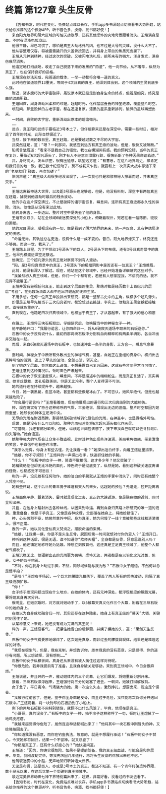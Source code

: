 # 终篇 第127章 头生反骨
        【告知书友，时代在变化，免费站点难以长存，手机app多书源站点切换看书大势所趋，站长给你推荐的这个换源APP，听书音色多、换源、找书都好使！】
       来自阳九地界和阴六区域的可怕天劫散尽，还有其他恐怖的灾难奇景跟着消失。王煊满身是血，不时有混沌电弧溢出。
       他很平静，早已习惯了，哪怕是真王大劫格外的凶，也不过是大号的灾难，没什么大不了。
       他从容整理仪容，将被雷霆撬开的头盖骨按回去，并将身上带血的焦黑死皮撕下。
       王煊从元神到精神，经过这次的突破，又被闪电洗礼后，前所未有的强大，浑身发光，满身伤痕尽消失。
       他澹定地打扫战场，收走了自己脱落下来的发黑的“药渣”，他一向节俭，从不奢华，纵然为真王了，也在保持良好的品格。
       王煊现在妙法天成，宛若道的载体，一举一动都符合唯一道的真义。
       此时他在御道境界13重天，等同于4次归真的真王，他深刻体会到，这个领域的生灵到底多么强。
       附近，诸多腐朽的大宇宙破碎，虽说原本就已经走到自身生命的终点，但若是细究，终究是由他渡劫所致。
       王煊回首，周身流动出柔和的纹理，超越时光，化作层层叠叠的神圣涟漪，覆盖整片时空。
       顷刻间，那些毁掉的古老宇宙，都在迅速复原，漆黑的星系重新排列，破碎的星球再塑出来。
       一时间，衰败的古宇宙，重新流动出原本的暗澹微光。
       ……
       远方，真王阳和武终于要临近3号本土了，但仔细算来还是在深空中，需要一些时日，相对走了百年的时光，此际自然很近了。
       当然，接下来的数日里，真王赶路，还是要越过数之不尽的大宇宙。
       武突然驻足，道：“嗯？一刹那间，我感应到远方有真王级的波动，但是，很快又被隔断。”
       阳闻言皱眉道：“看来不是我自己的错觉，我也在模湖间有感。我的预判没错，当年的真王在复苏，要临近6大超凡源头了，刚才有人不经意间泄露行踪，很快斩断了各种因果命运轨迹。”
       武，身材高大，发丝浓密，很有压迫感，眺望远方道：“有意思，在这片地界附近，那肯定和我们目的地一致。我已数十纪没动了，莫不成初来乍到，就要和上一次真实大战中存活下来的‘老朋友们’碰面，再次切磋？”
       阳沉声道：“真王级大战很多纪没出现了，上一次我也只是和那神秘人擦肩而过，并未真正交手。”
       ……
       王煊远离新神话大世界，以及距3号源头也足够远，但是，他没有料到，深空中有两位真王在赶路，捕捉到他渡劫时最后的残余波动。
       他的手在这片深空拂过，不止是破碎的诸宇宙恢复，瞬息间，连所有真王痕迹都永久性的抹除，消失，他像是从没有来过此地。
       他转身离去，一步迈出，整片时空中便失去了他的身影。
       王煊背负双手，站在全领域6破迷雾深处的小船上，俯瞰着现世，宛若在看一幅陈旧、斑驳的画卷。
       他的双目深邃，凝视现有的一切，像是看到了阴六地界的未来，他一声叹息，总有种结局注定的伤感。
       “命运无常，其轨迹总在更迭，没有什么是一成不变的。昔日，阳九地界熄灭了，终究还是不够强。而这一世，我来了。”
       王煊踏上归程，为了不惊动1号源头下的巨人，2号源头下的布偶，还有3号归真奇景中的真王，他早先横渡进深空足够远。
       他确定，三个超凡源头的真王绝对察觉不到有人渡劫。
       “阳，是3号归真奇景中的真王，3号源头下的极暗阴影中是否还有一位真王？”王煊蹙眉。
       此前，他没有深入了解过。现在，他站在这个领域中，已经开始准备详细研究这些对手。
       “我虽然初入真王领域，但是，你们一个个都有伤，若是有人想拿捏我，不讲究的话，我不见得不能屠王。”
       王煊并没有轻视任何真王，能走到这个层面的生灵，那绝对都是经历数十上百纪元的层层“考验”，在无数场流血大战中胜出并崛起的无匹生灵。
       不用多想，任何一位真王单独拎出来研究，都是一整部古史中的主角，纵横多个超凡源头。
       即便是王煊早先相当于三次归真者时，都没想过去挑战，事实上，他和真王黑金蜈蚣接触时，直接就负重伤了。
       直到现在，他踏足四次归真领域中，也相当于真王了，才从容起来，有了强大的信心和底气。
       在路上，王煊将三块石板取出，仔细研究后，他唤醒当中的神秘女子——神。
       他平静地开口：“我履行诺言，让你四命归一，将从6破寂灭道场中取来的石板送你。”
       石板中的女子没有说什么，最初的那两块石板中分别有血肉精粹和有两条半魂影，各自冲出并交融在一起。
       而后，来自6破寂灭道场中的石板中，也快速冲出一条半的身影，三方合一，瞬息气息暴涨。
       霎时间，神秘女子中断所有外散出去的神秘气机，甚至，自她正在重组的真身中，横扫出去某种可怕的涟漪，追上了早先的波动，全部击溃，斩灭之。
       到了她这个层面，竟然都这么谨慎，不想暴露自己复苏回来，这就有些非同寻常与可怕了。
       王煊注意到这种情况后，顿时面色严肃起来。
       石板中的女子恢复速度惊人，瞬息间，不再是描述中的栩栩如生，而是真正复活了，真实再现，她青丝飘舞，面孔极致美丽，但是无比冷冽，整个人变得深不可测。
       她的道行还在持续提升中，越来越强。
       今日，她一袭黑裙，愈显冷艳，甚至都有些像是冰山了。不可否认，她风华绝代，但是也越来越危险了。
       “你会履行诺言吗？”王煊看着她，现在他展现出的道行和三次归真级别的大能相彷。
       神，现在确实有了符合这种称呼的气质，丰姿绝世，展现出无边的底蕴，整片时空都因为她而重塑，她颀长的神体立足场中央。
       无尽的光雨在附近蒸腾，那赫然是6破领域羽化登仙的光雨，在神圣中，也显得格外可怕。
       现世，像是没有什么可以阻挡，那种光雨宛若能将6大超凡源头都化作灰尽。
       “可惜啊，我还有部分缺失，但是，纵横这世间应该够了，接下来我自己就可以去寻找最后的失落物。”她自语道。
       她那种强大的气场会让众生不敢直视，此时其神色出现些许波澜，美丽嘴角微翘，带着澹澹的笑容，于自信中也有些许冷意。
       “我怎么觉得，你身上有些古怪，先让我看一看？”她探出洁白纤手，向着王煊这里抓来。
       “姑娘，你不守规矩！”王煊砰的一声探出右手，快速抓住她的手腕。
       “什么？！”石板中的女子——神，简直不敢相信，这才多少年？他又突破了！
       她精致绝伦但却无比冷艳的面孔，神色终于是彻底变了，纵然是她，看到这种破关速度离谱的怪物，也都感觉不可思议！
       刷的一声，没见她有任何动作，她的洁白的手腕就从王煊的手掌中消失了，同时还有她整个人凭空不见。
       她有些怀疑，这个后世的青年男子难道有天大的来头，远超她的预估？先退走，拉开距离再说。
       王煊面色平静，跟着消失，霎时就具现化过去，真正的大逍遥游，像是贴在她的近前，同时显照出来。
       并且，在他身上辐射出去各种丝线，从因果到命运，再到自身归真路上所研究的唯一道的涟漪，重重叠叠，像是千手真王，又像是各种纹理，全部落在她身上，将她给锁住了。
       神，心头强烈不安，她居然意外中招，身为真王，她为何慢了一线？竟被那些丝线和涟漪缠上，很不正常。
       轰的一声，她以羽化登仙真义焚烧之，摆脱命运的束缚。
       “姑娘，让我摸一摸，你是不是头生反骨，脱困后第一时间就想对付你的恩人？”王煊开口。
       神听到这种话后，很是无语，谁不知道你“欺师灭祖”，全身都是反骨，好意思说别人吗？
       而且，他还镇定地称呼她为姑娘。神想立刻教育他，这还真是立足真王领域了，他整个人都老气横秋了。
       王煊沉稳无比，他辐射出去的光雨更为强横，恐怖无边，两者都是在以羽化之光对轰，但是，女子的似乎稍弱。
       “不对，你在我身上动过手脚，不然，同领域谁能与我为敌？”石板中女子醒悟，不然何以总是慢半拍？
       “是吗？”王煊右手扬起，一个巨大的朦胧光幕落下，覆盖了两人所有的恐怖波动，阻隔了真王级涟漪扩散。
       “你！”
       女子终于发现问题出现在什么地方，在她的体内，还有元神深处，都浮现相应的朦胧光幕，要将她真身再次分开。
       很明显，在她沉眠时，对方就对她动手了，以6破幕天真义化作三个大幕，附着在三块石板中的她的身上。
       在她以为自身成功融合归一时，其实还存在这种隐患，她身上有真王级的“幕天”大锁，关键时刻困住了她。
       从某种意义上来说，她还没有成为完满的真王呢！
       砰的一声，王煊没客气，一把攥住她雪白的后脖颈，并摸了摸她的头，道：“果然天生反骨。”
       石板中的女子气得要原地爆炸了，这次她是真身，而非过去的朦胧具现体，结果还是难逃这样的对待。
       “我现在很生气，但是，我在克制，并想告诉你，原本我真的没有恶意，只是觉得，你的道行有问题，所以想试探，没有想到……”
       石板中的女子纵横世间，真身还从来没有被人擒住过这样对待呢。
       “你很危险，若非我提前有了准备，且我自身破关足够勐，来到真王领域中，今日会很麻烦。”
       王煊说道，并且砰的一声，催动她体内的三个光幕，让它们爆发，将她重新分割开来。
       接着，三块石板漂浮起来，王煊强行将三分的她塞了进去，一朝间，她被打回解放前。
       女子急了，平日高冷，气场强大的她，第一次这么失态，激烈挣扎，想要出来，说这是个误会。
       “我履行过诺言了，但是，鉴于你全身都是反骨，而且过于危险，我只能再次将你分开送回石板中。”王煊说着，将一块封印的石板扔到了小船上。
       剩下的两块石板都不用特别锁住，就翻不出什么风浪了，毕竟，他现在是真王。
       “小哥哥，真的误会了。”石板中的女子——神，抽不冷子这样称呼了一句，顿时让王煊掉了一地鸡皮疙瘩。
       “我越来越觉得你危险了，居然连这种话都喊出来了！”他将其中一块石板中刚冒头的神，又给强按回去了。
       “你知道我没有恶意，而你在钓鱼执法，故意的，就是不想履行承诺！”石板中的女子不甘心，今天她即将回归，结果一个不留神，就又悲剧了！
       “你都是真王了，还有什么好担心的？”她快速问道。
       王煊道：“因为，你确实很危险，如果不是提前防备，我的真王级血战，可能会是和你展开。毕竟，我刚渡劫完毕，等我先巩固几年道行，再将头生反骨的你放出来也不迟。”
       他驾驭迷雾中的小船，无声地回归新神话大世界。
       无论是布偶，还是巨人，亦或是3号本土的真王，都还不知道，有一个青年打破恐怖界限，数十纪元以来，在这后世第一个突破到真王领域中。
       最近完美世界动画七神下界特别篇出来了，超燃，非常好看，没看过的书友去看下。
       【告知书友，时代在变化，免费站点难以长存，手机app多书源站点切换看书大势所趋，站长给你推荐的这个换源APP，听书音色多、换源、找书都好使！】
